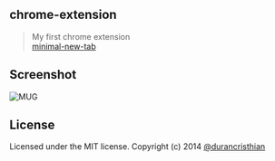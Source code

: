 chrome-extension
----------

> My first chrome extension <br>
> [minimal-new-tab](https://chrome.google.com/webstore/detail/minimal-new-tab/nljoaafhkenagpclofihfbfhkhddhdlk?utm_source=chrome-ntp-icon)

Screenshot
----------
![MUG](https://raw.githubusercontent.com/durancristhian/chrome-extension/master/screenshots/website.png)

License
----------
Licensed under the MIT license.
Copyright (c) 2014 [@durancristhian](https://twitter.com/DuranCristhian)